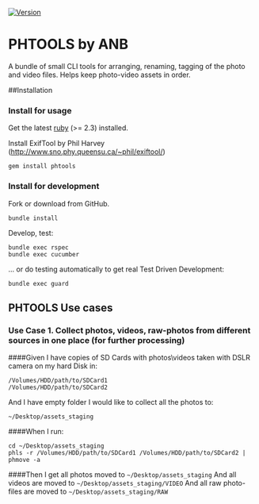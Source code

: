 [![Version     ](https://img.shields.io/gem/v/phtools.svg?style=flat)](https://rubygems.org/gems/phtools)
# PHTOOLS by ANB
A bundle of small CLI tools for arranging, renaming, tagging of the photo and video files. Helps keep photo-video assets in order.

##Installation
### Install for usage
Get the latest [ruby](https://www.ruby-lang.org/) (>= 2.3) installed.

Install ExifTool by Phil Harvey (http://www.sno.phy.queensu.ca/~phil/exiftool/)
```
gem install phtools
```
### Install for development
Fork or download from GitHub.

```
bundle install
```
Develop, test:
```
bundle exec rspec
bundle exec cucumber
```
... or do testing automatically to get real Test Driven Development: 
```
bundle exec guard
```

## PHTOOLS Use cases
### Use Case 1. Collect photos, videos, raw-photos from different sources in one place (for further processing)
####Given 
I have copies of SD Cards with photos\videos taken with DSLR camera on my hard Disk in:
```
/Volumes/HDD/path/to/SDCard1
/Volumes/HDD/path/to/SDCard2
```
And I have empty folder I would like to collect all the photos to:
```
~/Desktop/assets_staging
```
####When 
I run:
```
cd ~/Desktop/assets_staging
phls -r /Volumes/HDD/path/to/SDCard1 /Volumes/HDD/path/to/SDCard2 | phmove -a
```
####Then 
I get all photos moved to `~/Desktop/assets_staging`
And all videos are moved to `~/Desktop/assets_staging/VIDEO`
And all raw photo-files are moved to `~/Desktop/assets_staging/RAW`
